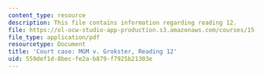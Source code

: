 ```yaml
---
content_type: resource
description: This file contains information regarding reading 12.
file: https://ol-ocw-studio-app-production.s3.amazonaws.com/courses/15-628j-patents-copyrights-and-the-law-of-intellectual-property-spring-2013/559def1d8becfe2ab879f7925b21303e_MIT15_628JS13_read12.pdf
file_type: application/pdf
resourcetype: Document
title: 'Court case: MGM v. Grokster, Reading 12'
uid: 559def1d-8bec-fe2a-b879-f7925b21303e
---
```

